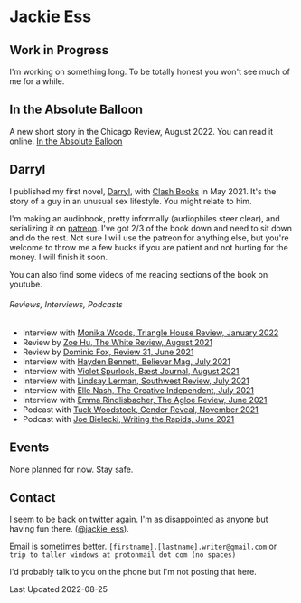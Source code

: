 # Jackie Ess

## Work in Progress
I'm working on something long. To be totally honest you won't see much of me for a while.


## In the Absolute Balloon
A new short story in the Chicago Review, August 2022. You can read it online. [In the Absolute Balloon](https://www.chicagoreview.org/in-the-absolute-balloon/)


## Darryl
I published my first novel, [Darryl](https://bookshop.org/books/darryl/9781944866846), with [Clash Books](https://www.clashbooks.com/) in May 2021. It's the story of a guy in an unusual sex lifestyle. You might relate to him.

I'm making an audiobook, pretty informally (audiophiles steer clear), and serializing it on [patreon](https://www.patreon.com/jackie_ess). I've got 2/3 of the book down and need to sit down and do the rest. Not sure I will use the patreon for anything else, but you're welcome to throw me a few bucks if you are patient and not hurting for the money. I will finish it soon.

You can also find some videos of me reading sections of the book on youtube.

###### Reviews, Interviews, Podcasts
- Interview with [Monika Woods, Triangle House Review, January 2022](https://www.triangle.house/jackie-ess-interview)
- Review by [Zoe Hu, The White Review, August 2021](https://www.thewhitereview.org/reviews/an-ecstasy-of-shame/)
- Review by [Dominic Fox, Review 31, June 2021](http://review31.co.uk/article/view/777/a-pair-of-ragged-claws) 
- Interview with [Hayden Bennett, Believer Mag, July 2021](https://believermag.com/logger/an-interview-with-jackie-ess/)
- Interview with [Violet Spurlock, Bæst Journal, August 2021](https://www.baestjournal.com/violet-spurlock-jackie-ess)
- Interview with [Lindsay Lerman, Southwest Review, July 2021](http://southwestreview.com/one-has-to-take-care-in-handling-fire-a-conversation-with-jackie-ess/)
- Interview with [Elle Nash, The Creative Independent, July 2021](https://thecreativeindependent.com/people/writer-jackie-ess-on-making-work-that-doesnt-fit-neatly-into-categories/)
- Interview with [Emma Rindlisbacher, The Agloe Review, June 2021](https://agloereview.substack.com/p/jackie-ess)
- Podcast with [Tuck Woodstock, Gender Reveal, November 2021](https://gender.libsyn.com/episode-104-jackie-ess)
- Podcast with [Joe Bielecki, Writing the Rapids, June 2021](http://www.noisemakerjoe.com/wtr/2021/6/30/getting-darryled-with-jackie-ess)


## Events
None planned for now. Stay safe.

## Contact
I seem to be back on twitter again. I'm as disappointed as anyone but having fun there. ([@jackie_ess](https://twitter.com/jackie_ess)).

Email is sometimes better. `[firstname].[lastname].writer@gmail.com` or `trip to taller windows at protonmail dot com (no spaces)`

I'd probably talk to you on the phone but I'm not posting that here.

Last Updated 2022-08-25
